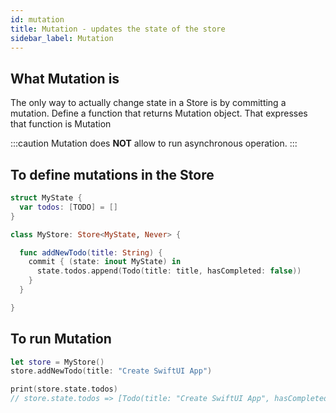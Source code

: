 ```yaml
---
id: mutation
title: Mutation - updates the state of the store
sidebar_label: Mutation
---
```


## What Mutation is

The only way to actually change state in a Store is by committing a mutation.
Define a function that returns Mutation object.
That expresses that function is Mutation

:::caution
Mutation does **NOT** allow to run asynchronous operation.
:::

## To define mutations in the Store

```swift
struct MyState {
  var todos: [TODO] = []
}

class MyStore: Store<MyState, Never> {

  func addNewTodo(title: String) {
    commit { (state: inout MyState) in
      state.todos.append(Todo(title: title, hasCompleted: false))
    }
  }

}
```

## To run Mutation

```swift
let store = MyStore()
store.addNewTodo(title: "Create SwiftUI App")

print(store.state.todos)
// store.state.todos => [Todo(title: "Create SwiftUI App", hasCompleted: false)]
```
